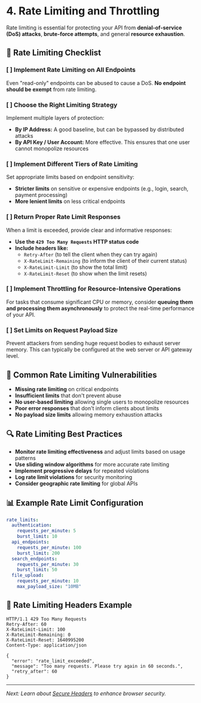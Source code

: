 # 4. Rate Limiting and Throttling

Rate limiting is essential for protecting your API from **denial-of-service (DoS) attacks**, **brute-force attempts**, and general **resource exhaustion**.

## 🚦 Rate Limiting Checklist

### [ ] Implement Rate Limiting on All Endpoints
Even "read-only" endpoints can be abused to cause a DoS. **No endpoint should be exempt** from rate limiting.

### [ ] Choose the Right Limiting Strategy
Implement multiple layers of protection:

* **By IP Address:** A good baseline, but can be bypassed by distributed attacks
* **By API Key / User Account:** More effective. This ensures that one user cannot monopolize resources

### [ ] Implement Different Tiers of Rate Limiting
Set appropriate limits based on endpoint sensitivity:

* **Stricter limits** on sensitive or expensive endpoints (e.g., login, search, payment processing)
* **More lenient limits** on less critical endpoints

### [ ] Return Proper Rate Limit Responses
When a limit is exceeded, provide clear and informative responses:

* **Use the `429 Too Many Requests` HTTP status code**
* **Include headers like:**
  * `Retry-After` (to tell the client when they can try again)
  * `X-RateLimit-Remaining` (to inform the client of their current status)
  * `X-RateLimit-Limit` (to show the total limit)
  * `X-RateLimit-Reset` (to show when the limit resets)

### [ ] Implement Throttling for Resource-Intensive Operations
For tasks that consume significant CPU or memory, consider **queuing them and processing them asynchronously** to protect the real-time performance of your API.

### [ ] Set Limits on Request Payload Size
Prevent attackers from sending huge request bodies to exhaust server memory. This can typically be configured at the web server or API gateway level.

## 🚨 Common Rate Limiting Vulnerabilities

* **Missing rate limiting** on critical endpoints
* **Insufficient limits** that don't prevent abuse
* **No user-based limiting** allowing single users to monopolize resources
* **Poor error responses** that don't inform clients about limits
* **No payload size limits** allowing memory exhaustion attacks

## 🔍 Rate Limiting Best Practices

* **Monitor rate limiting effectiveness** and adjust limits based on usage patterns
* **Use sliding window algorithms** for more accurate rate limiting
* **Implement progressive delays** for repeated violations
* **Log rate limit violations** for security monitoring
* **Consider geographic rate limiting** for global APIs

## 📊 Example Rate Limit Configuration

```yaml
rate_limits:
  authentication:
    requests_per_minute: 5
    burst_limit: 10
  api_endpoints:
    requests_per_minute: 100
    burst_limit: 200
  search_endpoints:
    requests_per_minute: 30
    burst_limit: 50
  file_upload:
    requests_per_minute: 10
    max_payload_size: "10MB"
```

## 🔧 Rate Limiting Headers Example

```
HTTP/1.1 429 Too Many Requests
Retry-After: 60
X-RateLimit-Limit: 100
X-RateLimit-Remaining: 0
X-RateLimit-Reset: 1640995200
Content-Type: application/json

{
  "error": "rate_limit_exceeded",
  "message": "Too many requests. Please try again in 60 seconds.",
  "retry_after": 60
}
```

---

*Next: Learn about [Secure Headers](05_Secure_Headers.md) to enhance browser security.*